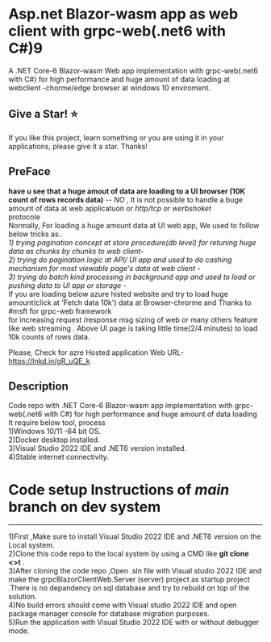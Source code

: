 # Asp.net Blazor-wasm app as web client with grpc-web(.net6 with C#)9
A .NET Core-6 Blazor-wasm Web app implementation with  grpc-web(.net6 with C#) for high performance and huge amount of data loading at webclient -chorme/edge browser at windows 10 enviroment.

Give a Star! ⭐
----------------------------------------------------------------------------------------------------------------------
If you like this project, learn something or you are using it in your applications, please give it a star. Thanks!

PreFace
--------------------------------------------------------------------------------------------------------------------
**have u see that a huge amout of data are loading to a UI browser (10K count of rows  records data)** -- *NO* , It is not possible to handle a buge amount of data at web applicatuon or *http/tcp or werbshoket*</br>  protocole</br>
Normally, For loading a huge amount data at UI web app, We used to follow below tricks as.. </br>
*1) trying pagination concept at store procedure(db level) for retuning huge data as chunks by chunks to web client-</br>*
*2) trying do pagination logic at API/ UI app and used to do cashing mechanism for most viewable page's data at web client -</br>*
*3) trying do batch kind processing in background app and used to load or pushing data to UI app or storage - </br>*
If you are loading below azure histed website and try to load huge amount(click at 'Fetch data 10k') data at Browser-chrorme and Thanks to  #msft for grpc-web framework </br>
for increasing request /response msg sizing of web or many others feature like web streaming . Above UI page is taking little time(2/4 minutes) to load 10k counts of rows data.</br>

Please, Check for azre Hosted application  Web URL- https://lnkd.in/gR_uQE_k

Description
----------------------------------------------------------------------------------------------------------------------
Code repo with  .NET Core-6 Blazor-wasm app implementation with  grpc-web(.net6 with C#) for high performance and huge amount of data loading </br>
It require below tool, process </br>
1)Windows 10/11 -64 bit OS. </br>
2)Docker desktop installed. </br>
3)Visual Studio 2022 IDE and .NET6 version installed. </br>
4)Stable internet connectivity. </br>

# Code setup Instructions of  *main* branch on dev system 
----------------------------------------------------------------------------------------------------------------------
1)First ,Make sure to install Visual Studio 2022 IDE and .NET6 version on the Local system. </br>
2)Clone this code repo to the local system by using  a CMD like **git clone <<git-url>>t** .</br>
3)After cloning the code repo ,Open .sln file with Visual studio 2022 IDE and make the  grpcBlazorClientWeb.Server (server) project as startup project .There is no depandency on sql database 
and try to rebuild on top of the solution. </br>
4)No build errors should come with Visual studio 2022 IDE and open package manager console  for database  migration purposes. </br> 
5)Run the application with Visual Studio 2022 IDE with or without debugger mode.

